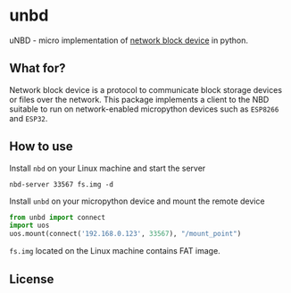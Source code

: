 unbd
====

uNBD - micro implementation of
[network block device](https://en.wikipedia.org/wiki/Network_block_device)
in python.

What for?
---------

Network block device is a protocol to communicate block storage devices
or files over the network.
This package implements a client to the NBD suitable to run on
network-enabled micropython devices such as `ESP8266` and `ESP32`.

How to use
----------

Install `nbd` on your Linux machine and start the server

```shell
nbd-server 33567 fs.img -d
```

Install `unbd` on your micropython device and mount the remote device

```python
from unbd import connect
import uos
uos.mount(connect('192.168.0.123', 33567), "/mount_point")
```

`fs.img` located on the Linux machine contains FAT image.

License
-------

